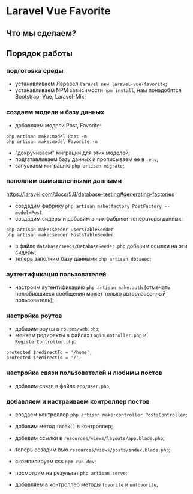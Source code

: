 # Laravel Vue Favorite

## Что мы сделаем?

## Порядок работы

### подготовка среды

- устанавливаем Ларавел `laravel new laravel-vue-favorite`;
- устанавливаем NPM зависимости `npm install`, нам понадобятся Bootstrap, Vue, Laravel-Mix;

### создаем модели и базу данных

- добавляем модели Post, Favorite:
```
php artisan make:model Post -m
php artisan make:model Favorite -m
```
- "докручиваем" миграции для этих моделей;
- подгатавливаем базу данных и прописываем ее в `.env`;
- запускаем миграцию `php artisan migrate`;

### наполним вымышленными данными

https://laravel.com/docs/5.8/database-testing#generating-factories

- создадим фабрику `php artisan make:factory PostFactory --model=Post`;
- создадим сидеры и добавим в них фабрики-генераторы данных:
```
php artisan make:seeder UsersTableSeeder
php artisan make:seeder PostsTableSeeder
```
- в файле `database/seeds/DatabaseSeeder.php` добавим ссылки на эти сидеры;
- теперь заполним базу данными `php artisan db:seed`;

### аутентификация пользователей

- настроим аутентификацию `php artisan make:auth` (отмечать полюбившиеся сообщения может только авторизованный пользователь);

### настройка роутов

- добавим роуты в `routes/web.php`;
- меняем редиректы в файлах `LoginController.php` и `RegisterController.php`:
```
protected $redirectTo = '/home';
protected $redirectTo = '/';
```

### настройка связи пользователей и любимы постов

- добавим связи в файле `app/User.php`;

### добавляем и настраиваем контроллер постов

- создаем контроллер `php artisan make:controller PostsController`;
- добавим метод `index()` в контроллер;
- добавим ссылки в `resources/views/layouts/app.blade.php`;
- теперь созадим вью `resources/views/posts/index.blade.php`;
- скомпилируем css `npm run dev`;
- посмотрим на результат `php artisan serve`;

- добавляем в контроллер методы `fovorite` и `unfovorite`;
